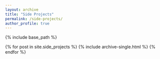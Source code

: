 ```yaml
---
layout: archive
title: "Side Projects"
permalink: /side-projects/
author_profile: true
---
```




{% include base_path %}

{% for post in site.side_projects %}
  {% include archive-single.html %}
{% endfor %}
